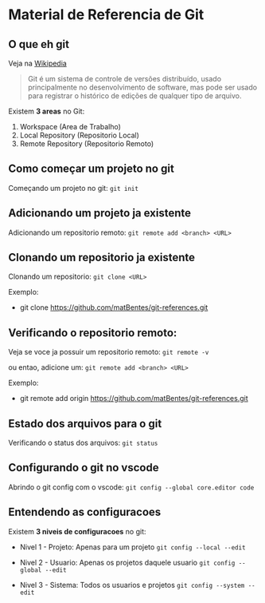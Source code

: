 # Material de Referencia de Git

## O que eh git

Veja na [Wikipedia](https://pt.wikipedia.org/wiki/Git)

> Git é um sistema de controle de versões distribuído, usado principalmente no desenvolvimento de software, mas pode ser usado para registrar o histórico de edições de qualquer tipo de arquivo.

Existem **3 areas** no Git:

1. Workspace (Area de Trabalho)
2. Local Repository (Repositorio Local)
3. Remote Repository (Repositorio Remoto)

## Como começar um projeto no git

Começando um projeto no git: `git init`

## Adicionando um projeto ja existente

Adicionando um repositorio remoto: `git remote add <branch> <URL>`

## Clonando um repositorio ja existente

Clonando um repositorio: `git clone <URL>`

Exemplo:

- git clone https://github.com/matBentes/git-references.git

## Verificando o repositorio remoto:

Veja se voce ja possuir um repositorio remoto: `git remote -v`

ou entao, adicione um:
`git remote add <branch> <URL>`

Exemplo:

- git remote add origin https://github.com/matBentes/git-references.git

## Estado dos arquivos para o git

Verificando o status dos arquivos: `git status`

## Configurando o git no vscode

Abrindo o git config com o vscode: `git config --global core.editor code`

## Entendendo as configuracoes

Existem **3 niveis de configuracoes** no git:

- Nivel 1 - Projeto: Apenas para um projeto `git config --local --edit`

- Nivel 2 - Usuario: Apenas os projetos daquele usuario `git config --global --edit`

- Nivel 3 - Sistema: Todos os usuarios e projetos
  `git config --system --edit`
